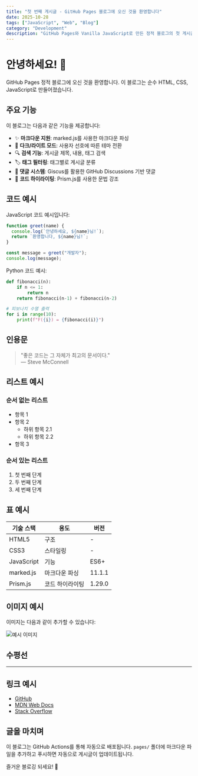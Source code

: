 ```yaml
---
title: "첫 번째 게시글 - GitHub Pages 블로그에 오신 것을 환영합니다"
date: 2025-10-28
tags: ["JavaScript", "Web", "Blog"]
category: "Development"
description: "GitHub Pages와 Vanilla JavaScript로 만든 정적 블로그의 첫 게시글입니다."
---
```


# 안녕하세요! 👋

GitHub Pages 정적 블로그에 오신 것을 환영합니다. 이 블로그는 순수 HTML, CSS, JavaScript로 만들어졌습니다.

## 주요 기능

이 블로그는 다음과 같은 기능을 제공합니다:

- ✨ **마크다운 지원**: marked.js를 사용한 마크다운 파싱
- 🎨 **다크/라이트 모드**: 사용자 선호에 따른 테마 전환
- 🔍 **검색 기능**: 게시글 제목, 내용, 태그 검색
- 🏷️ **태그 필터링**: 태그별로 게시글 분류
- 💬 **댓글 시스템**: Giscus를 활용한 GitHub Discussions 기반 댓글
- 🎯 **코드 하이라이팅**: Prism.js를 사용한 문법 강조

## 코드 예시

JavaScript 코드 예시입니다:

```javascript
function greet(name) {
  console.log(`안녕하세요, ${name}님!`);
  return `환영합니다, ${name}님!`;
}

const message = greet("개발자");
console.log(message);
```

Python 코드 예시:

```python
def fibonacci(n):
    if n <= 1:
        return n
    return fibonacci(n-1) + fibonacci(n-2)

# 피보나치 수열 출력
for i in range(10):
    print(f"F({i}) = {fibonacci(i)}")
```

## 인용문

> "좋은 코드는 그 자체가 최고의 문서이다."  
> — Steve McConnell

## 리스트 예시

### 순서 없는 리스트

- 항목 1
- 항목 2
  - 하위 항목 2.1
  - 하위 항목 2.2
- 항목 3

### 순서 있는 리스트

1. 첫 번째 단계
2. 두 번째 단계
3. 세 번째 단계

## 표 예시

| 기술 스택  | 용도            | 버전   |
| ---------- | --------------- | ------ |
| HTML5      | 구조            | -      |
| CSS3       | 스타일링        | -      |
| JavaScript | 기능            | ES6+   |
| marked.js  | 마크다운 파싱   | 11.1.1 |
| Prism.js   | 코드 하이라이팅 | 1.29.0 |

## 이미지 예시

이미지는 다음과 같이 추가할 수 있습니다:

![예시 이미지](https://via.placeholder.com/600x300?text=Example+Image)

## 수평선

---

## 링크 예시

- [GitHub](https://github.com)
- [MDN Web Docs](https://developer.mozilla.org)
- [Stack Overflow](https://stackoverflow.com)

## 글을 마치며

이 블로그는 GitHub Actions를 통해 자동으로 배포됩니다. `pages/` 폴더에 마크다운 파일을 추가하고 푸시하면 자동으로 게시글이 업데이트됩니다.

즐거운 블로깅 되세요! 🚀
